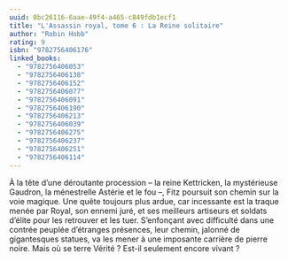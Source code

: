 ```yaml
---
uuid: 0bc26116-6aae-49f4-a465-c849fdb1ecf1
title: "L'Assassin royal, tome 6 : La Reine solitaire"
author: "Robin Hobb"
rating: 9
isbn: "9782756406176"
linked_books:
  - "9782756406053"
  - "9782756406138"
  - "9782756406152"
  - "9782756406077"
  - "9782756406091"
  - "9782756406190"
  - "9782756406213"
  - "9782756406039"
  - "9782756406275"
  - "9782756406237"
  - "9782756406251"
  - "9782756406114"
---
```


À la tête d’une déroutante procession – la reine Kettricken, la mystérieuse Gaudron, la ménestrelle Astérie et le fou –, Fitz poursuit son chemin sur la voie magique. Une quête toujours plus ardue, car incessante est la traque menée par Royal, son ennemi juré, et ses meilleurs artiseurs et soldats d’élite pour les retrouver et les tuer. S’enfonçant avec difficulté dans une contrée peuplée d’étranges présences, leur chemin, jalonné de gigantesques statues, va les mener à une imposante carrière de pierre noire. Mais où se terre Vérité ? Est-il seulement encore vivant ?